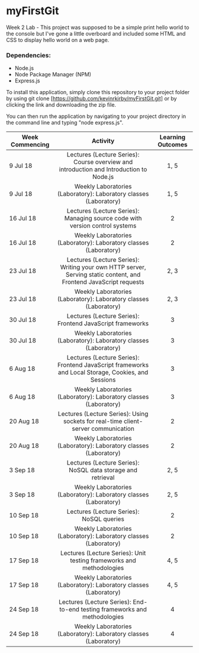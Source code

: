 # myFirstGit
Week 2 Lab - This project was supposed to be a simple print hello world to the console but I've gone a little overboard and included some HTML and CSS to display hello world on a web page.

### Dependencies:
  - Node.js 
  - Node Package Manager (NPM)
  - Express.js
  
To install this application, simply clone this repository to your project folder by using git clone [https://github.com/kevinrkirby/myFirstGit.git] or by clicking the link and downloading the zip file.

You can then run the application by navigating to your project directory in the command line and typing "node express.js".
  
| Week Commencing | Activity | Learning Outcomes
| ----------------|:----------------:|:----------------:|
| 9 Jul 18 | Lectures (Lecture Series): Course overview and introduction and Introduction to Node.js | 1, 5 |
| 9 Jul 18 | Weekly Laboratories (Laboratory): Laboratory classes (Laboratory) | 1, 5 |
| 16 Jul 18 | Lectures (Lecture Series): Managing source code with version control systems | 2 |
| 16 Jul 18 | Weekly Laboratories (Laboratory): Laboratory classes (Laboratory) | 2 |
| 23 Jul 18 | Lectures (Lecture Series): Writing your own HTTP server, Serving static content, and Frontend JavaScript requests | 2, 3 |
| 23 Jul 18 | Weekly Laboratories (Laboratory): Laboratory classes (Laboratory) | 2, 3 |
| 30 Jul 18 | Lectures (Lecture Series): Frontend JavaScript frameworks | 3 |
| 30 Jul 18 | Weekly Laboratories (Laboratory): Laboratory classes (Laboratory) | 3 |
| 6 Aug 18 | Lectures (Lecture Series): Frontend JavaScript frameworks and Local Storage, Cookies, and Sessions | 3 |
| 6 Aug 18 | Weekly Laboratories (Laboratory): Laboratory classes (Laboratory) | 3 |
| 20 Aug 18 | Lectures (Lecture Series): Using sockets for real-time client-server communication | 2 |
| 20 Aug 18 | Weekly Laboratories (Laboratory): Laboratory classes (Laboratory) | 2 |
| 3 Sep 18 | Lectures (Lecture Series): NoSQL data storage and retrieval | 2, 5 |
| 3 Sep 18 | Weekly Laboratories (Laboratory): Laboratory classes (Laboratory) | 2, 5 |
| 10 Sep 18 | Lectures (Lecture Series): NoSQL queries | 2 |
| 10 Sep 18 | Weekly Laboratories (Laboratory): Laboratory classes (Laboratory) | 2 |
| 17 Sep 18 | Lectures (Lecture Series): Unit testing frameworks and methodologies | 4, 5 |
| 17 Sep 18 | Weekly Laboratories (Laboratory): Laboratory classes (Laboratory) | 4, 5 |
| 24 Sep 18 | Lectures (Lecture Series): End-to-end testing frameworks and methodologies | 4 |
| 24 Sep 18 | Weekly Laboratories (Laboratory): Laboratory classes (Laboratory) | 4 |
